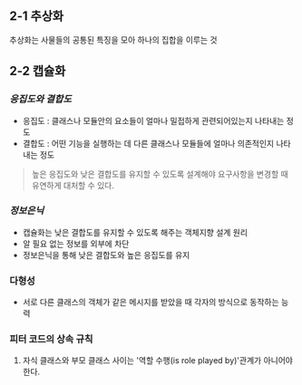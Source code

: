 ## 2-1 추상화
추상화는 사물들의 공통된 특징을 모아 하나의 집합을 이루는 것

## 2-2 캡슐화
### *응집도와 결합도*
- 응집도 : 클래스나 모듈안의 요소들이 얼마나 밀접하게 관련되어있는지 나타내는 정도
- 결합도 : 어떤 기능을 실행하는 데 다른 클래스나 모듈들에 얼마나 의존적인지 나타내는 정도

> 높은 응집도와 낮은 결합도를 유지할 수 있도록 설계해야 요구사항을 변경할 때 유연하게 대처할 수 있다.

### *정보은닉*
- 캡슐화는 낮은 결합도를 유지할 수 있도록 해주는 객체지향 설계 원리
- 알 필요 없는 정보를 외부에 차단
- 정보은닉을 통해 낮은 결합도와 높은 응집도를 유지                                 

### 다형성
- 서로 다른 클래스의 객체가 같은 메시지를 받았을 때 각자의 방식으로 동작하는 능력


### 피터 코드의 상속 규칙
1. 자식 클래스와 부모 클래스 사이는 '역할 수행(is role played by)'관계가 아니어야 한다.